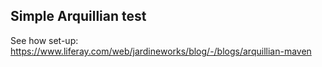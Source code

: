 ## Simple Arquillian test

See how set-up: 
https://www.liferay.com/web/jardineworks/blog/-/blogs/arquillian-maven